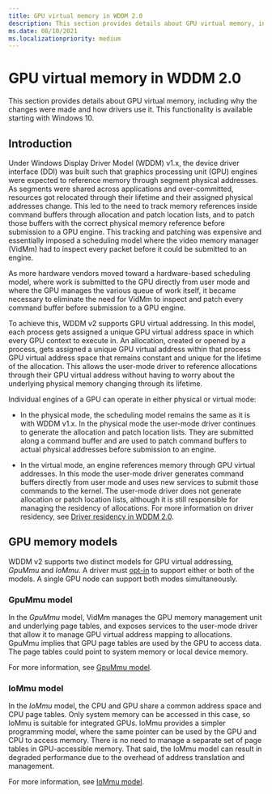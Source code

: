 ```yaml
---
title: GPU virtual memory in WDDM 2.0
description: This section provides details about GPU virtual memory, including why the changes were made and how drivers will use it.
ms.date: 08/10/2021
ms.localizationpriority: medium
---
```


# GPU virtual memory in WDDM 2.0

This section provides details about GPU virtual memory, including why the changes were made and how drivers use it. This functionality is available starting with Windows 10.

## Introduction

Under Windows Display Driver Model (WDDM) v1.x, the device driver interface (DDI) was built such that graphics processing unit (GPU) engines were expected to reference memory through segment physical addresses. As segments were shared across applications and over-committed, resources got relocated through their lifetime and their assigned physical addresses change. This led to the need to track memory references inside command buffers through allocation and patch location lists, and to patch those buffers with the correct physical memory reference before submission to a GPU engine. This tracking and patching was expensive and essentially imposed a scheduling model where the video memory manager (VidMm) had to inspect every packet before it could be submitted to an engine.

As more hardware vendors moved toward a hardware-based scheduling model, where work is submitted to the GPU directly from user mode and where the GPU manages the various queue of work itself, it became necessary to eliminate the need for VidMm to inspect and patch every command buffer before submission to a GPU engine.

To achieve this, WDDM v2 supports GPU virtual addressing. In this model, each process gets assigned a unique GPU virtual address space in which every GPU context to execute in. An allocation, created or opened by a process, gets assigned a unique GPU virtual address within that process GPU virtual address space that remains constant and unique for the lifetime of the allocation. This allows the user-mode driver to reference allocations through their GPU virtual address without having to worry about the underlying physical memory changing through its lifetime.

Individual engines of a GPU can operate in either physical or virtual mode:

* In the physical mode, the scheduling model remains the same as it is with WDDM v1.x. In the physical mode the user-mode driver continues to generate the allocation and patch location lists. They are submitted along a command buffer and are used to patch command buffers to actual physical addresses before submission to an engine.

* In the virtual mode, an engine references memory through GPU virtual addresses. In this mode the user-mode driver generates command buffers directly from user mode and uses new services to submit those commands to the kernel. The user-mode driver does not generate allocation or patch location lists, although it is still responsible for managing the residency of allocations. For more information on driver residency, see [Driver residency in WDDM 2.0](driver-residency-in-wddm-2-0.md).

## GPU memory models

WDDM v2 supports two distinct models for GPU virtual addressing, *GpuMmu* and *IoMmu*. A driver must [opt-in](/windows-hardware/drivers/ddi/d3dkmddi/ns-d3dkmddi-_dxgk_vidmmcaps) to support either or both of the models. A single GPU node can support both modes simultaneously.

### GpuMmu model

In the *GpuMmu* model, VidMm manages the GPU memory management unit and underlying page tables, and exposes services to the user-mode driver that allow it to manage GPU virtual address mapping to allocations. GpuMmu implies that GPU page tables are used by the GPU to access data. The page tables could point to system memory or local device memory.

For more information, see [GpuMmu model](gpummu-model.md).

### IoMmu model

In the *IoMmu* model, the CPU and GPU share a common address space and CPU page tables. Only system memory can be accessed in this case, so IoMmu is suitable for integrated GPUs. IoMmu provides a simpler programming model, where the same pointer can be used by the GPU and CPU to access memory. There is no need to manage a separate set of page tables in GPU-accessible memory. That said, the IoMmu model can result in degraded performance due to the overhead of address translation and management.

For more information, see [IoMmu model](iommu-model.md).
